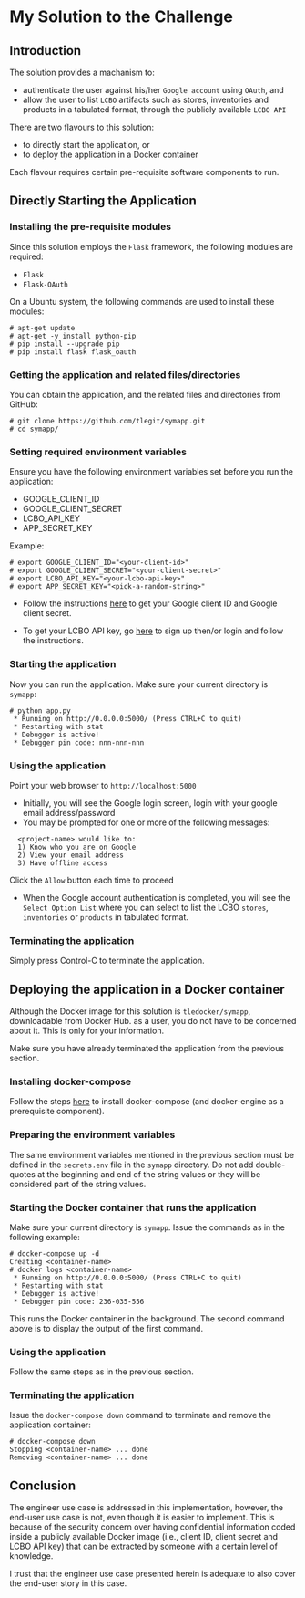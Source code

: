 # My Solution to the Challenge

## Introduction

The solution provides a machanism to:
* authenticate the user against his/her `Google account` using `OAuth`, and
* allow the user to list `LCBO` artifacts such as stores, inventories and products in a tabulated format, through the publicly available `LCBO API`

There are two flavours to this solution:
* to directly start the application, or
* to deploy the application in a Docker container

Each flavour requires certain pre-requisite software components to run.

## Directly Starting the Application

### Installing the pre-requisite modules

Since this solution employs the `Flask` framework, the following modules are required:
* `Flask`
* `Flask-OAuth`

On a Ubuntu system, the following commands are used to install these modules:
```
# apt-get update
# apt-get -y install python-pip
# pip install --upgrade pip
# pip install flask flask_oauth
```

### Getting the application and related files/directories

You can obtain the application, and the related files and directories from GitHub:
```
# git clone https://github.com/tlegit/symapp.git
# cd symapp/
```

### Setting required environment variables

Ensure you have the following environment variables set before you run the application:
* GOOGLE_CLIENT_ID
* GOOGLE_CLIENT_SECRET
* LCBO_API_KEY
* APP_SECRET_KEY

Example:
```
# export GOOGLE_CLIENT_ID="<your-client-id>"
# export GOOGLE_CLIENT_SECRET="<your-client-secret>"
# export LCBO_API_KEY="<your-lcbo-api-key>"
# export APP_SECRET_KEY="<pick-a-random-string>"
```

* Follow the instructions [here](https://developers.google.com/identity/sign-in/web/devconsole-project) to get your Google client ID and Google client secret.

* To get your LCBO API key, go [here](https://lcboapi.com/manager/sign-up) to sign up then/or login and follow the instructions.

### Starting the application

Now you can run the application. Make sure your current directory is `symapp`:
```
# python app.py
 * Running on http://0.0.0.0:5000/ (Press CTRL+C to quit)
 * Restarting with stat
 * Debugger is active!
 * Debugger pin code: nnn-nnn-nnn
```

### Using the application

Point your web browser to `http://localhost:5000`
* Initially, you will see the Google login screen, login with your google email address/password
* You may be prompted for one or more of the following messages:
```
  <project-name> would like to:
  1) Know who you are on Google
  2) View your email address 
  3) Have offline access
```
  Click the `Allow` button each time to proceed
* When the Google account authentication is completed, you will see the `Select Option List` where you can select to list the LCBO `stores`, `inventories` or `products` in tabulated format.

### Terminating the application

Simply press Control-C to terminate the application.

## Deploying the application in a Docker container

Although the Docker image for this solution is `tledocker/symapp`, downloadable from Docker Hub. as a user, you do not have to be concerned about it. This is only for your information.

Make sure you have already terminated the application from the previous section.

### Installing docker-compose

Follow the steps [here](https://docs.docker.com/compose/install/) to install docker-compose (and docker-engine as a prerequisite component).

### Preparing the environment variables

The same environment variables mentioned in the previous section must be defined in the `secrets.env` file in the `symapp` directory. Do not add double-quotes at the beginning and end of the string values or they will be considered part of the string values.

### Starting the Docker container that runs the application

Make sure your current directory is `symapp`. Issue the commands as in the following example:
```
# docker-compose up -d
Creating <container-name>
# docker logs <container-name>
 * Running on http://0.0.0.0:5000/ (Press CTRL+C to quit)
 * Restarting with stat
 * Debugger is active!
 * Debugger pin code: 236-035-556
```
This runs the Docker container in the background. The second command above is to display the output of the first command.

### Using the application

Follow the same steps as in the previous section.

### Terminating the application

Issue the `docker-compose down` command to terminate and remove the application container:
```
# docker-compose down
Stopping <container-name> ... done
Removing <container-name> ... done
```

## Conclusion

The engineer use case is addressed in this implementation, however, the end-user use case is not, even though it is easier to implement. This is because of the security concern over having confidential information coded inside a publicly available Docker image (i.e., client ID, client secret and LCBO API key) that can be extracted by someone with a certain level of knowledge.

I trust that the engineer use case presented herein is adequate to also cover the end-user story in this case.

